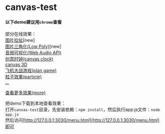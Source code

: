 # canvas-test

#### 以下demo建议用`chrome`查看<br>

部分在线效果：<br>
[图片拉扯](http://whxaxes.github.io/canvas-test/src/Funny-demo/transform/demo1.html)[new]<br>
[图片三角化(Low Poly)](http://whxaxes.github.io/canvas-test/src/Funny-demo/lowpoly/index.html)[new]<br>
[音频可视化(Web Audio API)](http://whxaxes.github.io/canvas-test/src/Funny-demo/musicPlayer/index.html)<br>
[创意时钟(canvas clock)](http://whxaxes.github.io/canvas-test/src/Funny-demo/coolClock/index.html)<br>
[canvas 3D](http://whxaxes.github.io/canvas-test/src/3D-demo/3Dcubes_2.html)<br>
[飞机大战游戏(plan game)](http://whxaxes.github.io/canvas-test/src/Game-demo/planGame/index.html)<br>
[粒子效果(particle)](http://whxaxes.github.io/canvas-test/src/Particle-demo/orangutan/index.html)<br>
[...](http://whxaxes.github.io/canvas-test/menu.html)<br>

[查看更多效果(more)](http://whxaxes.github.io/canvas-test/menu.html)<br>

把demo下载到本地查看效果：<br>
打开`canvas-test`目录，先安装依赖：`npm install`，然后执行app.js文件：`node app.js`<br>
然后访问[http://127.0.0.1:3030/menu.html](http://127.0.0.1:3030/menu.html)即可
